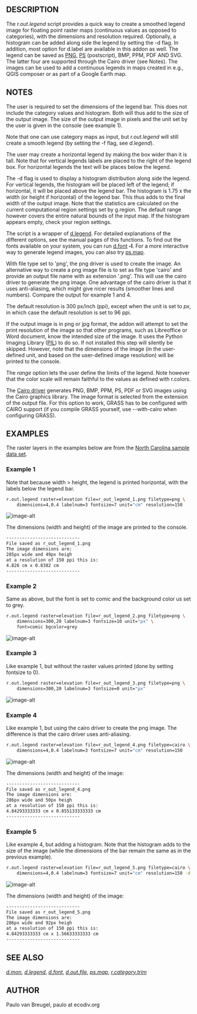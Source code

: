 ## DESCRIPTION

The *r.out.legend* script provides a quick way to create a smoothed
legend image for floating point raster maps (continuous values as
opposed to categories), with the dimensions and resolution required.
Optionally, a histogram can be added along side the legend by setting
the -d flag. In addition, most option for d.label are available in this
addon as well. The legend can be saved as
[PNG](https://grass.osgeo.org/grass-stable/manuals/pngdriver.html),
[PS](https://grass.osgeo.org/grass-stable/manuals/psdriver.html)
(postscript), BMP, PPM, PDF AND SVG. The latter four are supported
through the Cairo driver (see Notes). The images can be used to add a
continuous legends in maps created in e.g., QGIS composer or as part of
a Google Earth map.

## NOTES

The user is required to set the dimensions of the legend bar. This does
not include the category values and histogram. Both will thus add to the
size of the output image. The size of the output image in pixels and the
unit set by the user is given in the console (see example 1).

Note that one can use category maps as input, but *r.out.legend* will
still create a smooth legend (by setting the -f flag, see *d.legend*).

The user may create a horizontal legend by making the box wider than it
is tall. Note that for vertical legends labels are placed to the right
of the legend box. For horizontal legends the text will be places below
the legend.

The -d flag is used to display a histogram distribution along side the
legend. For vertical legends, the histogram will be placed left of the
legend; if horizontal, it will be placed above the legend bar. The
histogram is 1.75 x the width (or height if horizontal) of the legend
bar. This thus adds to the final width of the output image. Note that
the statistics are calculated on the current computational region
settings set by g.region. The default range however covers the entire
natural bounds of the input map. If the histogram appears empty, check
your region settings.

The script is a wrapper of
[d.legend](https://grass.osgeo.org/grass-stable/manuals/d.legend.html).
For detailed explanations of the different options, see the manual pages
of this functions. To find out the fonts available on your system, you
can run
[d.font](https://grass.osgeo.org/grass-stable/manuals/d.font.html)
**-l**. For a more interactive way to generate legend images, you can
also try [ps.map](ps.map).

With file type set to 'png', the png driver is used to create the image.
An alternative way to create a png image file is to set as file type
'cairo' and provide an output file name with as extension '.png'. This
will use the cairo driver to generate the png image. One advantage of
the cairo driver is that it uses anti-aliasing, which might give nicer
results (smoother lines and numbers). Compare the output for example 1
and 4.

The default resolution is 300 px/inch (ppi), except when the unit is set
to *px*, in which case the default resolution is set to 96 ppi.

If the output image is in png or jpg format, the addon will attempt to
set the print resolution of the image so that other programs, such as
Libreoffice or Word document, know the intended size of the image. It
uses the Python Imaging Library
([PIL](http://www.pythonware.com/products/pil/)) to do so. If not
installed this step will silently be skipped. However, note that the
dimensions of the image (in the user-defined unit, and based on the
user-defined image resolution) will be printed to the console.

The *range* option lets the user define the limits of the legend. Note
however that the color scale will remain faithful to the values as
defined with r.colors.

The [Cairo
driver](https://grass.osgeo.org/grass64/manuals/cairodriver.html)
generates PNG, BMP, PPM, PS, PDF or SVG images using the Cairo graphics
library. The image format is selected from the extension of the output
file. For this option to work, GRASS has to be configured with CAIRO
support (if you compile GRASS yourself, use --with-cairo when
configuring GRASS).

## EXAMPLES

The raster layers in the examples below are from the [North Carolina
sample data set](https://grass.osgeo.org/download/data/).

### Example 1

Note that because width \> height, the legend is printed horizontal,
with the labels below the legend bar.

```sh
r.out.legend raster=elevation file=r_out_legend_1.png filetype=png \
    dimensions=4,0.4 labelnum=3 fontsize=7 unit="cm" resolution=150
```

![image-alt](r_out_legend_1.png)

The dimensions (width and height) of the image are printed to the
console.

```sh
----------------------------
File saved as r_out_legend_1.png
The image dimensions are:
285px wide and 49px heigh
at a resolution of 150 ppi this is:
4.826 cm x 0.8382 cm
----------------------------
```

### Example 2

Same as above, but the font is set to comic and the background color us
set to grey.

```sh
r.out.legend raster=elevation file=r_out_legend_2.png filetype=png \
    dimensions=300,20 labelnum=3 fontsize=10 unit="px" \
    font=comic bgcolor=grey
```

![image-alt](r_out_legend_2.png)

### Example 3

Like example 1, but without the raster values printed (done by setting
fontsize to 0).

```sh
r.out.legend raster=elevation file=r_out_legend_3.png filetype=png \
    dimensions=300,20 labelnum=3 fontsize=0 unit="px"
```

![image-alt](r_out_legend_3.png)

### Example 4

Like example 1, but using the cairo driver to create the png image. The
difference is that the cairo driver uses anti-aliasing.

```sh
r.out.legend raster=elevation file=r_out_legend_4.png filetype=cairo \
    dimensions=4,0.4 labelnum=3 fontsize=7 unit="cm" resolution=150
```

![image-alt](r_out_legend_4.png)

The dimensions (width and height) of the image:

```sh
----------------------------
File saved as r_out_legend_4.png
The image dimensions are:
286px wide and 50px heigh
at a resolution of 150 ppi this is:
4.84293333333 cm x 0.855133333333 cm
----------------------------
```

### Example 5

Like example 4, but adding a histogram. Note that the histogram adds to
the size of the image (while the dimensions of the bar remain the same
as in the previous example).

```sh
r.out.legend raster=elevation file=r_out_legend_5.png filetype=cairo \
    dimensions=4,0.4 labelnum=3 fontsize=7 unit="cm" resolution=150 -d
```

![image-alt](r_out_legend_5.png)

The dimensions (width and height) of the image:

```sh
----------------------------
File saved as r_out_legend_5.png
The image dimensions are:
286px wide and 92px heigh
at a resolution of 150 ppi this is:
4.84293333333 cm x 1.56633333333 cm
----------------------------
```

## SEE ALSO

*[d.mon](https://grass.osgeo.org/grass-stable/manuals/d.mon)*,
*[d.legend](https://grass.osgeo.org/grass-stable/manuals/d.legend)*,
*[d.font](https://grass.osgeo.org/grass-stable/manuals/d.font)*,
*[d.out.file](https://grass.osgeo.org/grass-stable/manuals/d.out.file.html)*,
*[ps.map](https://grass.osgeo.org/grass-stable/manuals/ps.map.html)*,
*[r.category.trim](r.category.trim.md)*

## AUTHOR

Paulo van Breugel, paulo at ecodiv.org
